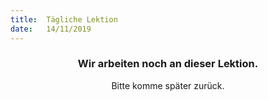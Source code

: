 ```yaml
---
title:  Tägliche Lektion
date:   14/11/2019
---
```


### <center>Wir arbeiten noch an dieser Lektion.</center>
<center>Bitte komme später zurück.</center>